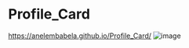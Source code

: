 # Profile_Card

https://anelembabela.github.io/Profile_Card/
![image](https://user-images.githubusercontent.com/8805744/181799761-9e907fe8-f081-4cb7-9c51-630b85a0d5bf.png)
